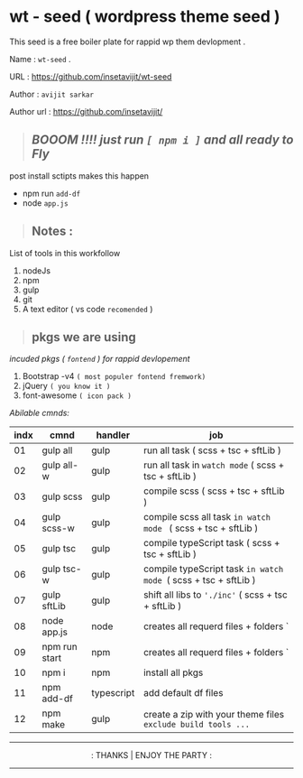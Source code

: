 # wt - seed ( wordpress theme seed )

This seed is a free boiler plate for rappid wp them devlopment .

Name : `wt-seed` .

URL : https://github.com/insetavijit/wt-seed

Author : `avijit sarkar`

Author url : https://github.com/insetavijit/

> ## _BOOOM !!!! just run `[ npm i ]` and all ready to Fly_

post install sctipts makes this happen 
- npm run `add-df`
- node `app.js`

> ## Notes :

List of tools in this workfollow
1. nodeJs
2. npm
3. gulp
4. git
5. A text editor ( vs code `recomended` )

> ## pkgs we are using 

_incuded pkgs ( `fontend` ) for rappid devlopement_
1. Bootstrap -v4 `( most populer fontend fremwork)`
2. jQuery `( you know it )`
3. font-awesome `( icon pack )`

_Abilable cmnds:_

indx|cmnd |handler | job
---|---|---|---
01| gulp all | gulp | run all task ( scss + tsc + sftLib )
02| gulp all-w | gulp | run all task in ` watch mode ` ( scss + tsc + sftLib )
03| gulp scss | gulp | compile scss ( scss + tsc + sftLib )
04| gulp scss-w | gulp | compile scss  all task `in watch mode ` ( scss + tsc + sftLib )
05| gulp tsc | gulp | compile typeScript task ( scss + tsc + sftLib )
06| gulp tsc-w | gulp | compile typeScript task `in watch mode `( scss + tsc + sftLib )
07| gulp sftLib | gulp | shift all libs to ` './inc' ` ( scss + tsc + sftLib )
08| node app.js | node | creates all requerd files + folders `| auto create |`
09| npm run start | npm | creates all requerd files + folders `| auto create |
10| npm i |npm| install all pkgs
11 |npm add-df | typescript | add default df files 
12 |npm make | gulp | create a zip with your theme files `exclude build tools ...`



---
<p style="text-align: center;"> : THANKS | ENJOY THE PARTY : </p>

---